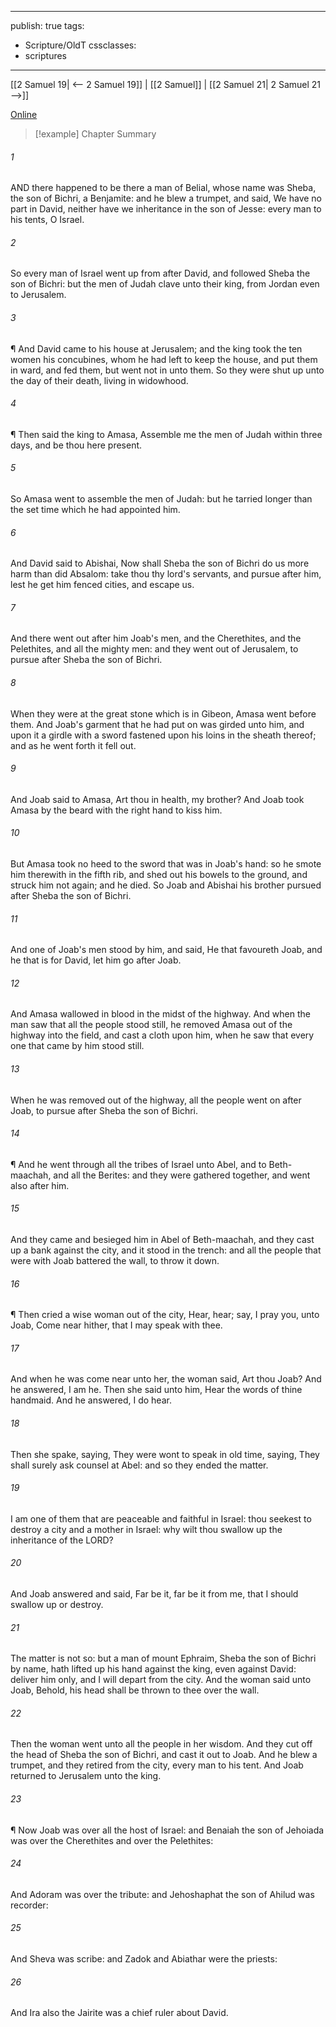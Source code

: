 

---
publish: true
tags:
  - Scripture/OldT
cssclasses:
  - scriptures
---
[[2 Samuel 19| <-- 2 Samuel 19]] | [[2 Samuel]] | [[2 Samuel 21| 2 Samuel 21 -->]]

[Online](https://churchofjesuschrist.org/study/scriptures/ot/2-sam/20?lang=eng)

>[!example] Chapter Summary
>
###### 1
AND there happened to be there a man of Belial, whose name was Sheba, the son of Bichri, a Benjamite: and he blew a trumpet, and said, We have no part in David, neither have we inheritance in the son of Jesse: every man to his tents, O Israel.
###### 2
So every man of Israel went up from after David, and followed Sheba the son of Bichri: but the men of Judah clave unto their king, from Jordan even to Jerusalem.
###### 3
¶ And David came to his house at Jerusalem; and the king took the ten women his concubines, whom he had left to keep the house, and put them in ward, and fed them, but went not in unto them.  So they were shut up unto the day of their death, living in widowhood.
###### 4
¶ Then said the king to Amasa, Assemble me the men of Judah within three days, and be thou here present.
###### 5
So Amasa went to assemble the men of Judah: but he tarried longer than the set time which he had appointed him.
###### 6
And David said to Abishai, Now shall Sheba the son of Bichri do us more harm than did Absalom: take thou thy lord's servants, and pursue after him, lest he get him fenced cities, and escape us.
###### 7
And there went out after him Joab's men, and the Cherethites, and the Pelethites, and all the mighty men: and they went out of Jerusalem, to pursue after Sheba the son of Bichri.
###### 8
When they were at the great stone which is in Gibeon, Amasa went before them.  And Joab's garment that he had put on was girded unto him, and upon it a girdle with a sword fastened upon his loins in the sheath thereof; and as he went forth it fell out.
###### 9
And Joab said to Amasa, Art thou in health, my brother?  And Joab took Amasa by the beard with the right hand to kiss him.
###### 10
But Amasa took no heed to the sword that was in Joab's hand: so he smote him therewith in the fifth rib, and shed out his bowels to the ground, and struck him not again; and he died.  So Joab and Abishai his brother pursued after Sheba the son of Bichri.
###### 11
And one of Joab's men stood by him, and said, He that favoureth Joab, and he that is for David, let him go after Joab.
###### 12
And Amasa wallowed in blood in the midst of the highway.  And when the man saw that all the people stood still, he removed Amasa out of the highway into the field, and cast a cloth upon him, when he saw that every one that came by him stood still.
###### 13
When he was removed out of the highway, all the people went on after Joab, to pursue after Sheba the son of Bichri.
###### 14
¶ And he went through all the tribes of Israel unto Abel, and to Beth-maachah, and all the Berites: and they were gathered together, and went also after him.
###### 15
And they came and besieged him in Abel of Beth-maachah, and they cast up a bank against the city, and it stood in the trench: and all the people that were with Joab battered the wall, to throw it down.
###### 16
¶ Then cried a wise woman out of the city, Hear, hear; say, I pray you, unto Joab, Come near hither, that I may speak with thee.
###### 17
And when he was come near unto her, the woman said, Art thou Joab?  And he answered, I am he.  Then she said unto him, Hear the words of thine handmaid.  And he answered, I do hear.
###### 18
Then she spake, saying, They were wont to speak in old time, saying, They shall surely ask counsel at Abel: and so they ended the matter.
###### 19
I am one of them that are peaceable and faithful in Israel: thou seekest to destroy a city and a mother in Israel: why wilt thou swallow up the inheritance of the LORD?
###### 20
And Joab answered and said, Far be it, far be it from me, that I should swallow up or destroy.
###### 21
The matter is not so: but a man of mount Ephraim, Sheba the son of Bichri by name, hath lifted up his hand against the king, even against David: deliver him only, and I will depart from the city.  And the woman said unto Joab, Behold, his head shall be thrown to thee over the wall.
###### 22
Then the woman went unto all the people in her wisdom.  And they cut off the head of Sheba the son of Bichri, and cast it out to Joab.  And he blew a trumpet, and they retired from the city, every man to his tent.  And Joab returned to Jerusalem unto the king.
###### 23
¶ Now Joab was over all the host of Israel: and Benaiah the son of Jehoiada was over the Cherethites and over the Pelethites:
###### 24
And Adoram was over the tribute: and Jehoshaphat the son of Ahilud was recorder:
###### 25
And Sheva was scribe: and Zadok and Abiathar were the priests:
###### 26
And Ira also the Jairite was a chief ruler about David.



